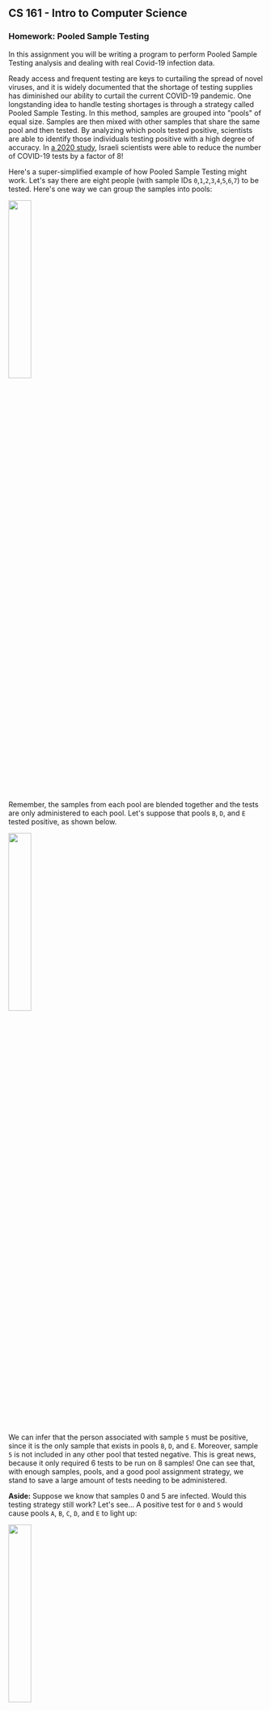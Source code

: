 ## CS 161 - Intro to Computer Science

### Homework: Pooled Sample Testing

In this assignment you will be writing a program to perform Pooled Sample Testing analysis and dealing with real Covid-19 infection data.

Ready access and frequent testing are keys to curtailing the spread of novel viruses, and it is widely documented that the shortage of testing supplies has diminished our ability to curtail the current COVID-19 pandemic. One longstanding idea to handle testing shortages is through a strategy called Pooled Sample Testing. In this method, samples are grouped into "pools" of equal size. Samples are then mixed with other samples that share the same pool and then tested. By analyzing which pools tested positive, scientists are able to identify those individuals testing positive with a high degree of accuracy. In [a 2020 study](https://advances.sciencemag.org/content/early/2020/08/20/sciadv.abc5961), Israeli scientists were able to reduce the number of COVID-19 tests by a factor of 8!

Here's a super-simplified example of how Pooled Sample Testing might work. Let's say there are eight people (with sample IDs `0`,`1`,`2`,`3`,`4`,`5`,`6`,`7`) to be tested. Here's one way we can group the samples into pools:

<img width="30%" src="figures/hw7_pools.png" />

Remember, the samples from each pool are blended together and the tests are only administered to each pool. Let's suppose that pools `B`, `D`, and `E` tested positive, as shown below.

<img width="30%" src="figures/hw7_pools_good.png" />

We can infer that the person associated with sample `5` must be positive, since it is the only sample that exists in pools `B`, `D`, and `E`. Moreover, sample `5` is not included in any other pool that tested negative. This is great news, because it only required 6 tests to be run on 8 samples! One can see that, with enough samples, pools, and a good pool assignment strategy, we stand to save a large amount of tests needing to be administered.

**Aside:** Suppose we know that samples 0 and 5 are infected. Would this testing strategy still work? Let's see... A positive test for `0` and `5` would cause pools
`A`, `B`, `C`, `D`, and `E` to light up:

<img width="30%" src="figures/hw7_pools_false.png" />

Uh oh, now the results are ambiguous. Samples `0` and `5` would indeed still be identified as being positive, but _so_ will samples `2` and `4`! This shows that Pooled Testing is susceptible to false positives when the infection rate is high and the number of pools is smaller than the number of samples. **I'll make sure that you don't have to deal with false positives for this assignment, but as good scientists, you should at least know that there are limitations to the Pooled Testing strategy.**

#### Student Outcomes

- Dealing with input files using a Scanner object.
- Dealing with user input using a Scanner object.
- Practice with ArrayLists
- Practice with HashMaps
- Exposure to real data analysis

#### Getting to Know the Data

Download the [PooledTesting Project](Hwk7_PooledTesting.zip) and open it in BlueJ. It contains the `PooledSampleTester` class, and a starting point for the other two classes you'll have to implement. The project folder also includes two data files you can use to test your code: `pooling_example.txt` and `pooling384_48_by_pool.txt`. The `pooling_example.txt` contains pool-sample assignments for the example given in this project's narrative. Here's what that file looks like:

```
pool    sample
A       0
A       2
A       3
A       7
B       4
B       5
B       6
B       1
C       0
C       3
C       4
C       1
D       5
D       6
D       7
D       2
E       0
E       4
E       5
E       2
F       6
F       7
F       1
F       3
```

You should use this example for testing as you write your program.

The second file is `pooling384_48_by_pool.txt`. This file has the same format, but the data is real, and was provided by the authors of this [2020 Scientific Advances paper](https://advances.sciencemag.org/content/early/2020/08/20/sciadv.abc5961). The data contains 384 COVID-19 samples split into 48 pools. Each pool is assigned 48 samples, and each sample is assigned to 6 pools.

#### Writing the Pool Class

- The first class you will write is `Pool`. A pool consists of a list of samples that have been blended together. Samples are represented with just integers in this project. Write the following:

  - There are two fields: A String label to identify the pool (`"A"`, `"B"`, `"C"`, ...) and an ArrayList of integers representing the pool's samples.

  - Constructor: Its only constructor takes a pool label as input. It instantiates the ArrayList field, and assigns the input ID.

  - `getSamples()` -- This method returns the list of samples.

  - `getPoolLabel()` -- This method returns the pool label.

  - `addSample(int s)` -- This method takes as input a sample number, and adds it to the list. Be careful not to add duplicates!

  - `containsSample(int s)` -- This method checks if the given sample number is contained in the current pool list. If so, return `true`.

  - `toString()` -- This method returns a String formatted as: `"P(s1, s2, ...)"`, where `P` is the pool label, and `s1` is the first sample in the pool, `s2` is the second sample in the pool, and so on.

  Make sure you test this class before moving on.

#### Writing the Detection Class

This class does most of the heavy lifting.

- Fields: You will need a HashMap that maps pool labels (which are `String`s) to `Pool` objects.

- A constructor that takes a `String` (the name of the pool-assignment file) as an argument. The constructor must build the set of Pools, and it stores them in the HashMap field. The constructor opens the file and ignores the first line, which just contains the column names. Each line in the file has this format: a pool label, followed by a "tab," followed by a sample that is assigned to that pool.

  You need to split each line by a tab (`"\\t"`) and convert the sample ID into an int, leaving the pool label as a String. Next, you must check the HashMap to see if the pool label already exists. If it does, then add the sample to the associated Pool. If it doesn't, then you need to first create a new entry in the HashMap (keyed on pool label, mapping to a new, empty `Pool`). Once this process is done, your HashMap might look something like:

  | Key (String) | Value (Pool)                               |
  | ------------ | ------------------------------------------ |
  | `"A"`        | Pool object containing samples `{0, 2, 3}` |
  | `"B"`        | Pool object containing samples `{4, 5, 6}` |
  | `"C"`        | etc.                                       |
  | ...          | etc.                                       |

- `toString()` -- This method returns a String containing all Pools (with each Pool on a separate line). You will need to use a for-each loop to iterate through the Pool objects in the HashMap, and append together each Pool object's string representation. The String you return should have one Pool per line, to look something like this:

  ```java
  Detection d = new Detection("pooling_example.txt");
  System.out.println(d.toString());
  > A(0, 2, 3, 7)
  > B(4, 5, 6, 1)
  > C(0, 3, 4, 1)
  > D(5, 6, 7, 2)
  > E(0, 4, 5, 2)
  > F(6, 7, 1, 3)
  ```

- getPoolsBySample(int sample) -- Since the HashMap only associates pools to its set of samples, we don't have an easy way of determining all the pools that a sample belongs to. (That is, a reverse lookup). Let's make one! Loop through your HashMap and keep track of all Pool objects that contain the given sample. You will need to use a for-each loop to iterate the HashMap. This method should return an ArrayList of Pools.

- `checkPoolIntegrity()` ensures that all Pools in the HashMap have equal size. Return true if that is the case, and false otherwise. You will need to use a for-each loop to iterate the HashMap.

- `detect(ArrayList<String> positivePoolLabels)` takes as input a list of labels belonging to Pools that have tested positive. It is up to this method to determine which samples are positive. Here's what you need to do. Loop through all your samples (not Pools!). For each one, you need to determine all the Pools to which it is assigned. Then check if all those Pools are in the input list. If so, then the current sample must be positive! Store it in an ArrayList. Return an ArrayList containing the positive samples.

To test this class, I would construct a Detection object to open the pooling_example.txt file, and running various methods on it. Here are some codepad examples:

```java
import java.util.ArrayList;
Detection d = new Detection("pooling_example.txt");
System.out.println(d.checkPoolIntegrity());
> true

System.out.println(d.getPoolsBySample(0));
> [A(0, 2, 3, 7), C(0, 3, 4, 1), E(0, 4, 5, 2)]

System.out.println(d.getPoolsBySample(5));
> [B(4, 5, 6, 1), D(5, 6, 7, 2), E(0, 4, 5, 2)]

System.out.println(d.getPoolsBySample(100));
> []

ArrayList<String> positivePools= new ArrayList<>();
positivePools.add("B");
positivePools.add("D");
positivePools.add("E");
System.out.println(d.detect(positivePools));
> [5]

positivePools.add("A");
System.out.println(d.detect(positivePools));
> [2, 5]

positivePools.add("C");
System.out.println(d.detect(positivePools));
> [0, 2, 4, 5]
```

#### Integrating the main() method

If everything is implemented, PooledSampleTester should now compile. Okay, let's run some tests on real COVID-19 data. Run its `main()` method. Remember that each pool is assigned 48 samples in the COVID-19 data, and each sample is assigned to 6 pools. Let's suppose Sample 2 (which is assigned to pools `B`, `J`, `R`, `Z`, `AH`, `AP`) is positive for COVID-19. Let's see if our tool can detect that!

```
Opening pooling384_48_by_pool.txt...
Testing pool integrity...Passed!
Enter the ID of a pool testing positive (or 'stop'): B
Enter the ID of a pool testing positive (or 'stop'): J
Enter the ID of a pool testing positive (or 'stop'): R
Enter the ID of a pool testing positive (or 'stop'): Z
Enter the ID of a pool testing positive (or 'stop'): AH
Enter the ID of a pool testing positive (or 'stop'): AP
Enter the ID of a pool testing positive (or 'stop'): stop
Sample 2 tested positive.
```

Here's samples 1 and 2 testing positive.

```
Opening pooling384_48_by_pool.txt...
Testing pool integrity...Passed!
Enter the ID of a pool testing positive (or 'stop'): A
Enter the ID of a pool testing positive (or 'stop'): I
Enter the ID of a pool testing positive (or 'stop'): Q
Enter the ID of a pool testing positive (or 'stop'): Y
Enter the ID of a pool testing positive (or 'stop'): AG
Enter the ID of a pool testing positive (or 'stop'): AO
Enter the ID of a pool testing positive (or 'stop'): B
Enter the ID of a pool testing positive (or 'stop'): J
Enter the ID of a pool testing positive (or 'stop'): R
Enter the ID of a pool testing positive (or 'stop'): Z
Enter the ID of a pool testing positive (or 'stop'): AH
Enter the ID of a pool testing positive (or 'stop'): AP
Enter the ID of a pool testing positive (or 'stop'): stop
Sample 1 tested positive.
Sample 2 tested positive.
```

Make sure you should test other scenarios besides these.

#### Food for Thought

- Can you explain to a child how Pooled Sample Testing actually reduces the number of tests needed to test 100 people? (You still need 100 swabs to get samples, but it's testing those swabs that we're saving)

- The magic behind Pooled Testing has to do with how the pools were assigned in the first place. They were given to you in the files, but their assignments aren't arbitrary! It turns out that the pooling assignment is nontrivial, and is related to [Kirkman's Problem](https://cs.lmu.edu/~ray/notes/kirkman/). Check out that link if you're interested!

- Given a set of pools (and their assigned samples), can you express a way to predict the false positive rate?

#### Program Defensively

You can't control how another user or program chooses to use your methods. For each method, think critically about all the things that could go wrong and cause an unintended result (e.g., a runtime error, infinite loop/recursion, etc.). Chances are, I'll be trying all kinds of inputs (negative values, zeroes, nulls, empty-strings, etc.) when I grade your program. The mark of a good programmer is one that can anticipate such scenarios ahead of time and ensure that their program handles all sorts of errors gracefully.

#### Commenting

Each and every method should have a "javadoc-style" comment above it (the ones that use `/* ... */`). For full credit, you should use the @param and @return tags as appropriate in these method comments. Each instance variable (field) should have a brief comment as well. Don't forget the main comment at the top of the class either - I'm looking for more than just a sentence or two.

#### Grading

```
This assignment will be graded out of a total of 100pts.

[5pts]  Appropriate fields have been declared.
[10pts] All elements of the Pool class has been properly
        implemented.

Detection class
[10pts] The constructor reads the contents of the given file
        into a HashMap of Strings to Pools.

[5pts]  toString() returns a string containing all pools in
        the HashMap (one per line)

[20pts] getPoolsBySample(int sample) returns an ArrayList of
        Pools that contains the given sample

[10pts] checkPoolIntegrity() ensures all pools have equal size.

[20pts] detect(ArrayList<String> positivePoolLabels) a list of
        samples testing positive

Misc
[5pts] You re-use code whenever possible.

[5pts] You program defensively and check for edge cases.

[5pts] You provide Javadocs style comments for any new methods
       implemented.

[5pts] You include sufficient inline comments to explain the
       logic of your methods.
```

#### Submitting Your Assignment

After you have completed the assignment, use the following to submit your work.
Exit BlueJ

- Open your computer's File Finder (some times called File Explorer). Locate the project folder.

- Right-click on the project folder, then:

  - If using Windows, select Send to then Zip file
  - If using MacOS, select Compress ... items
  - This step takes your selected creates a .zip file that you will submit to me.

  It's really important you got this right. If you have doubts, ask one of us to check for you! I recommend that you double-check by opening the zip file, and investigating the contents to ensure that all the files are in there.

- Navigate to our course page on Canvas and click on the assignment to which you are submitting.

- Click on Submit Assignment, and you should be able to "browse" for your file

- Select the `.zip` you just created, and click Submit Assignment again to upload it.

- You may submit as often as you'd like before the deadline. I will grade the most recent copy.

#### Credits

Written by David Chiu.
